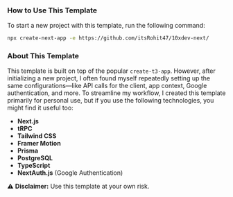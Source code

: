 ### How to Use This Template  

To start a new project with this template, run the following command:  

```sh
npx create-next-app -e https://github.com/itsRohit47/10xdev-next/
```

### About This Template  

This template is built on top of the popular `create-t3-app`. However, after initializing a new project, I often found myself repeatedly setting up the same configurations—like API calls for the client, app context, Google authentication, and more. To streamline my workflow, I created this template primarily for personal use, but if you use the following technologies, you might find it useful too:  

- **Next.js**  
- **tRPC**  
- **Tailwind CSS**  
- **Framer Motion**  
- **Prisma**  
- **PostgreSQL**  
- **TypeScript**  
- **NextAuth.js** (Google Authentication)  

⚠ **Disclaimer:** Use this template at your own risk.
